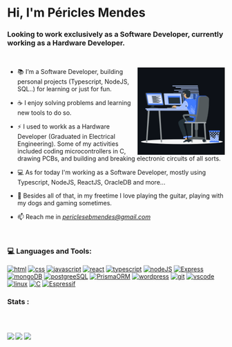 <h1 align="">Hi, I'm Péricles Mendes</h1>
<h3 align="">Looking to work exclusively as a Software Developer, currently working as a Hardware Developer.</h3>
<br>
<p><img align="right" src="https://github.com/periebm/periebm/blob/main/animation_500_kxa883sd.gif" alt="peri-code" width=40% height=40% /></p>

- 📚 I’m a Software Developer, building personal projects (Typescript, NodeJS, SQL..) for learning or just for fun.

- ☕ I enjoy solving problems and learning new tools to do so.

- ⚡ I used to workk as a Hardware Developer (Graduated in Electrical Engineering). Some of my activities included coding microcontrollers in C, drawing PCBs, and building and breaking electronic circuits of all sorts.

- 💻 As for today I'm working as a Software Developer, mostly using Typescript, NodeJS, ReactJS, OracleDB and more...

- 🎵 Besides all of that, in my freetime I love playing the guitar, playing with my dogs and gaming sometimes. 

- 📫 Reach me in *periclesebmendes@gmail.com*

<br>

<h3 align="">💻 Languages and Tools:</h3>
<a href="#"><img src="https://img.shields.io/badge/HTML5-E34F26?style=for-the-badge&logo=html5&logoColor=white" alt="html"/></a> <a href="#"><img src="https://img.shields.io/badge/CSS3-1572B6?style=for-the-badge&logo=css3&logoColor=white" alt="css"/></a> <a href="#"><img src="https://img.shields.io/badge/JavaScript-323330?style=for-the-badge&logo=javascript&logoColor=F7DF1E" alt="javascript"/></a> <a href="#"><img src="https://img.shields.io/badge/React-20232A?style=for-the-badge&logo=react&logoColor=61DAFB" alt="react"/></a> <a href="#"><img src="https://img.shields.io/badge/TypeScript-007ACC?style=for-the-badge&logo=typescript&logoColor=white" alt="typescript"/></a> <a href="#"><img src="https://img.shields.io/badge/Node%20js-339933?style=for-the-badge&logo=nodedotjs&logoColor=white" alt="nodeJS"/></a> <a href="#"><img src="https://img.shields.io/badge/Express%20js-000000?style=for-the-badge&logo=express&logoColor=white" alt="Express"/></a> <a href="#"><img src="https://img.shields.io/badge/MongoDB-4EA94B?style=for-the-badge&logo=mongodb&logoColor=white" alt="mongoDB"/></a> <a href="#"><img src="https://img.shields.io/badge/PostgreSQL-316192?style=for-the-badge&logo=postgresql&logoColor=white" alt="postgreeSQL"/></a> <a href="#"><img src="https://img.shields.io/badge/Prisma-3982CE?style=for-the-badge&logo=Prisma&logoColor=white" alt="PrismaORM"/></a><!--<a href="#"><img src="https://img.shields.io/badge/Docker-2CA5E0?style=for-the-badge&logo=docker&logoColor=white" alt="docker"/></a> <a href="#"><img width="48" height="48" src="https://img.shields.io/badge/Amazon_AWS-FF9900?style=for-the-badge&logo=amazonaws&logoColor=white"/></a>--> <a href="#"><img src="https://img.shields.io/badge/Wordpress-21759B?style=for-the-badge&logo=wordpress&logoColor=white" alt="wordpress"/></a> <a href="#"><img src="https://img.shields.io/badge/GIT-E44C30?style=for-the-badge&logo=git&logoColor=white" alt="git"/></a> <a href="#"><img src="https://img.shields.io/badge/VSCode-0078D4?style=for-the-badge&logo=visual%20studio%20code&logoColor=white" alt="vscode"/></a> <a href="#"><img src="https://img.shields.io/badge/Linux-FCC624?style=for-the-badge&logo=linux&logoColor=black" alt="linux"/></a> <a href="#"><img src="https://img.shields.io/badge/C-00599C?style=for-the-badge&logo=c&logoColor=white" alt="C"/></a> <a href="#"><img src="https://img.shields.io/badge/espressif-E7352C?style=for-the-badge&logo=espressif&logoColor=white" alt="Espressif"/></a>



<br>

<h3>Stats :</h3>

<div>
<img src="https://github-readme-stats.vercel.app/api?username=periebm&show_icons=true&locale=en&bg_color=0d1117&text_color=ffffff&icon_color=2E7AE3&repo=convoychat&hide=stars" alt="" height="150em"/>
<b>
<img src="https://github-readme-stats.vercel.app/api/top-langs?username=periebm&show_icons=true&locale=en&bg_color=0d1117&text_color=ffffff&layout=compact" alt="" bg_color=#808080 height="150em"/>
</div>
  
 ##
<div> 
   <a href="https://www.linkedin.com/in/pericles-mendes/" target="_blank"><img src="https://img.shields.io/badge/-LinkedIn-%230077B5?style=for-the-badge&logo=linkedin&logoColor=white" target="_blank"></a> 
  <a href="https://instagram.com/periebm" target="_blank"><img src="https://img.shields.io/badge/-Instagram-%23E4405F?style=for-the-badge&logo=instagram&logoColor=white" target="_blank"></a>
  <a href = "mailto:periclesebmendes@gmail.com"><img src="https://img.shields.io/badge/-Gmail-%23333?style=for-the-badge&logo=gmail&logoColor=white" target="_blank"></a>
</div>
